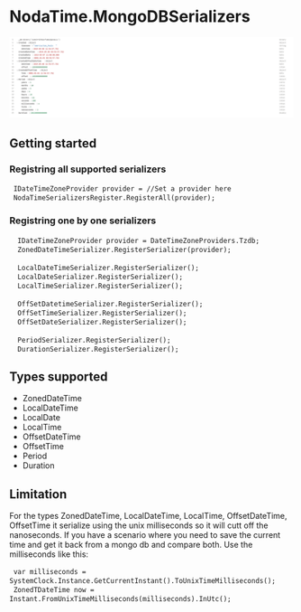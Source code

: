 # NodaTime.MongoDBSerializers
![image of saved document](https://github.com/hugoj0s3/NodaTime.MongoDBSerializers/blob/master/datasaved.png)

## Getting started
### Registring all supported serializers
```CSharp
 IDateTimeZoneProvider provider = //Set a provider here
 NodaTimeSerializersRegister.RegisterAll(provider);
```
### Registring one by one serializers
```CSharp
  IDateTimeZoneProvider provider = DateTimeZoneProviders.Tzdb;
  ZonedDateTimeSerializer.RegisterSerializer(provider);

  LocalDateTimeSerializer.RegisterSerializer();
  LocalDateSerializer.RegisterSerializer();
  LocalTimeSerializer.RegisterSerializer();

  OffSetDatetimeSerializer.RegisterSerializer();
  OffSetTimeSerializer.RegisterSerializer();
  OffSetDateSerializer.RegisterSerializer();

  PeriodSerializer.RegisterSerializer();
  DurationSerializer.RegisterSerializer();
```
## Types supported
* ZonedDateTime 
* LocalDateTime
* LocalDate
* LocalTime 
* OffsetDateTime 
* OffsetTime 
* Period
* Duration

## Limitation
For the types ZonedDateTime, LocalDateTime, LocalTime, OffsetDateTime, OffsetTime it serialize using the unix milliseconds so it will cutt off the nanoseconds. If you have a scenario where you need to save the current time and get it back from a mongo db and compare both. Use the milliseconds like this:

```CSharp
 var milliseconds = SystemClock.Instance.GetCurrentInstant().ToUnixTimeMilliseconds();
 ZonedTDateTime now = Instant.FromUnixTimeMilliseconds(milliseconds).InUtc();
```